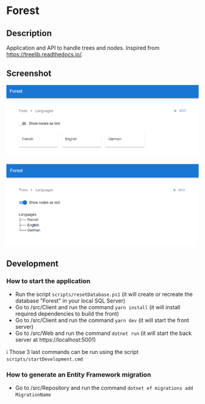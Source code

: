 # Forest

## Description

Application and API to handle trees and nodes. Inspired from https://treelib.readthedocs.io/.

## Screenshot

![alt tag](https://raw.githubusercontent.com/Softcadbury/Forest/master/assets/screenshot1.png)

![alt tag](https://raw.githubusercontent.com/Softcadbury/Forest/master/assets/screenshot2.png)

## Development

### How to start the application

-   Run the script `scripts/resetDatabase.ps1` (it will create or recreate the database "Forest" in your local SQL Server)
-   Go to /src/Client and run the command `yarn install` (it will install required dependencies to build the front)
-   Go to /src/Client and run the command `yarn dev` (it will start the front server)
-   Go to /src/Web and run the command `dotnet run` (it will start the back server at https://localhost:5001)

ℹ️ Those 3 last commands can be run using the script `scripts/startDevelopment.cmd`

### How to generate an Entity Framework migration

-   Go to /src/Repository and run the command `dotnet ef migrations add MigrationName`
